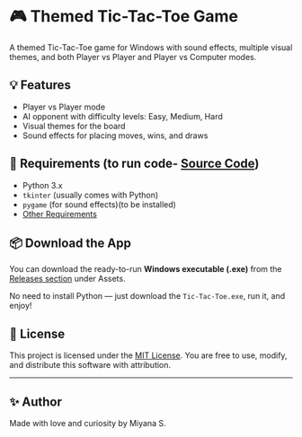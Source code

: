 # 🎮 Themed Tic-Tac-Toe Game

A themed Tic-Tac-Toe game for Windows with sound effects, multiple visual themes, and both Player vs Player and Player vs Computer modes. 

## 💡 Features

- Player vs Player mode
- AI opponent with difficulty levels: Easy, Medium, Hard
- Visual themes for the board
- Sound effects for placing moves, wins, and draws

## 🧰 Requirements (to run code- [Source Code](https://github.com/Miyana-S/Tic-Tac-Toe/blob/main/Main/ttt.py))

- Python 3.x
- `tkinter` (usually comes with Python)
- `pygame` (for sound effects)(to be installed)
- [Other Requirements](https://github.com/Miyana-S/Tic-Tac-Toe/blob/main/Main/README.md)

## 📦 Download the App

You can download the ready-to-run **Windows executable (.exe)** from the [Releases section](https://github.com/Miyana-S/Tic-Tac-Toe/releases) under Assets.

No need to install Python — just download the `Tic-Tac-Toe.exe`, run it, and enjoy!


## 📜 License

This project is licensed under the [MIT License](LICENSE.md). You are free to use, modify, and distribute this software with attribution.

---

## ✨ Author

Made with love and curiosity by Miyana S.
